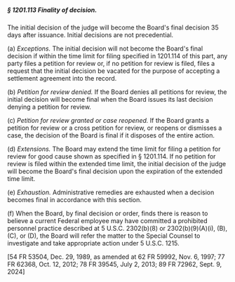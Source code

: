 ##### § 1201.113 Finality of decision. #####

The initial decision of the judge will become the Board's final decision 35 days after issuance. Initial decisions are not precedential.

(a) *Exceptions.* The initial decision will not become the Board's final decision if within the time limit for filing specified in 1201.114 of this part, any party files a petition for review or, if no petition for review is filed, files a request that the initial decision be vacated for the purpose of accepting a settlement agreement into the record.

(b) *Petition for review denied.* If the Board denies all petitions for review, the initial decision will become final when the Board issues its last decision denying a petition for review.

(c) *Petition for review granted or case reopened.* If the Board grants a petition for review or a cross petition for review, or reopens or dismisses a case, the decision of the Board is final if it disposes of the entire action.

(d) *Extensions.* The Board may extend the time limit for filing a petition for review for good cause shown as specified in § 1201.114. If no petition for review is filed within the extended time limit, the initial decision of the judge will become the Board's final decision upon the expiration of the extended time limit.

(e) *Exhaustion.* Administrative remedies are exhausted when a decision becomes final in accordance with this section.

(f) When the Board, by final decision or order, finds there is reason to believe a current Federal employee may have committed a prohibited personnel practice described at 5 U.S.C. 2302(b)(8) or 2302(b)(9)(A)(i), (B), (C), or (D), the Board will refer the matter to the Special Counsel to investigate and take appropriate action under 5 U.S.C. 1215.

[54 FR 53504, Dec. 29, 1989, as amended at 62 FR 59992, Nov. 6, 1997; 77 FR 62368, Oct. 12, 2012; 78 FR 39545, July 2, 2013; 89 FR 72962, Sept. 9, 2024]